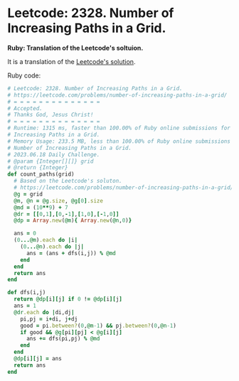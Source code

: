 # Leetcode: 2328. Number of Increasing Paths in a Grid.

**Ruby: Translation of the Leetcode's soltuion.**

It is a translation of the [Leetcode's solution](https://leetcode.com/problems/number-of-increasing-paths-in-a-grid/solution/).


Ruby code:
```Ruby
# Leetcode: 2328. Number of Increasing Paths in a Grid.
# https://leetcode.com/problems/number-of-increasing-paths-in-a-grid/
# = = = = = = = = = = = = = =
# Accepted.
# Thanks God, Jesus Christ!
# = = = = = = = = = = = = = =
# Runtime: 1315 ms, faster than 100.00% of Ruby online submissions for Number of
# Increasing Paths in a Grid.
# Memory Usage: 233.5 MB, less than 100.00% of Ruby online submissions for
# Number of Increasing Paths in a Grid.
# 2023.06.18 Daily Challenge.
# @param {Integer[][]} grid
# @return {Integer}
def count_paths(grid)
  # Based on the Leetcode's soluton.
  # https://leetcode.com/problems/number-of-increasing-paths-in-a-grid/solution/
  @g = grid
  @m, @n = @g.size, @g[0].size
  @md = (10**9) + 7
  @dr = [[0,1],[0,-1],[1,0],[-1,0]]
  @dp = Array.new(@m){ Array.new(@n,0)}

  ans = 0
  (0...@m).each do |i|
    (0...@n).each do |j|
      ans = (ans + dfs(i,j)) % @md
    end
  end
  return ans
end

def dfs(i,j)
  return @dp[i][j] if 0 != @dp[i][j]
  ans = 1
  @dr.each do |di,dj|
    pi,pj = i+di, j+dj
    good = pi.between?(0,@m-1) && pj.between?(0,@n-1) 
    if good && @g[pi][pj] < @g[i][j]
      ans += dfs(pi,pj) % @md
    end
  end
  @dp[i][j] = ans
  return ans
end
```
